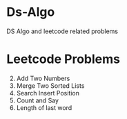 # Ds-Algo
DS Algo and leetcode  related problems

# Leetcode Problems
2. Add Two Numbers
21. Merge Two Sorted Lists
35. Search Insert Position
38. Count and Say
58. Length of last word
